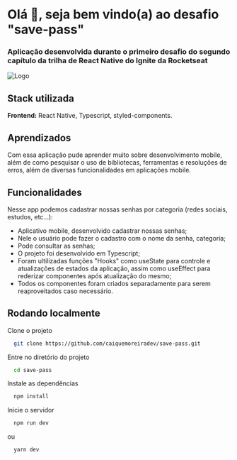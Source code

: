 
# Olá 👋, seja bem vindo(a) ao desafio "save-pass"

### Aplicação desenvolvida durante o primeiro desafio do segundo capítulo da trilha de React Native do Ignite da Rocketseat

![Logo](https://camo.githubusercontent.com/da00d1d0de49a4a6b5b64e5538ff21f8d41b686f10a18b158a7558d8b94462c8/68747470733a2f2f7265732e636c6f7564696e6172792e636f6d2f646c6f6164623262782f696d6167652f75706c6f61642f76313633353939343834352f30666638616338302d383032362d313165622d386564312d6538623737373634666263645f656c336674332e706e67)



## Stack utilizada

**Frontend:** React Native, Typescript, styled-components.



## Aprendizados

Com essa aplicação pude aprender muito sobre desenvolvimento mobile, além de como pesquisar o uso de bibliotecas, ferramentas e resoluções de erros, além de diversas funcionalidades em aplicações mobile.
## Funcionalidades

Nesse app podemos cadastrar nossas senhas por categoria (redes sociais, estudos, etc...): 

- Aplicativo mobile, desenvolvido cadastrar nossas senhas;
- Nele o usuário pode fazer o cadastro com o nome da senha, categoria;
- Pode consultar as senhas;
- O projeto foi desenvolvido em Typescript;
- Foram ultilizadas funções "Hooks" como useState para controle e atualizações de estados da aplicação, assim como useEffect para rederizar componentes após atualização do mesmo;
- Todos os componentes foram criados separadamente para serem reaproveitados caso necessário.
## Rodando localmente

Clone o projeto

```bash
  git clone https://github.com/caiquemoreiradev/save-pass.git
```

Entre no diretório do projeto

```bash
  cd save-pass
```

Instale as dependências

```bash
  npm install
```

Inicie o servidor

```bash
  npm run dev
```

ou 

```bash
  yarn dev
```


